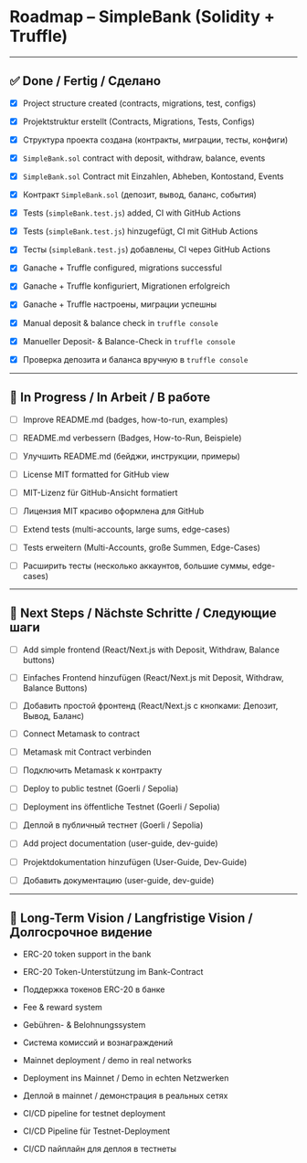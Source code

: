 # Roadmap – SimpleBank (Solidity + Truffle)

---

## ✅ Done / Fertig / Сделано
- [x] Project structure created (contracts, migrations, test, configs)  
- [x] Projektstruktur erstellt (Contracts, Migrations, Tests, Configs)  
- [x] Структура проекта создана (контракты, миграции, тесты, конфиги)  

- [x] `SimpleBank.sol` contract with deposit, withdraw, balance, events  
- [x] `SimpleBank.sol` Contract mit Einzahlen, Abheben, Kontostand, Events  
- [x] Контракт `SimpleBank.sol` (депозит, вывод, баланс, события)  

- [x] Tests (`simpleBank.test.js`) added, CI with GitHub Actions  
- [x] Tests (`simpleBank.test.js`) hinzugefügt, CI mit GitHub Actions  
- [x] Тесты (`simpleBank.test.js`) добавлены, CI через GitHub Actions  

- [x] Ganache + Truffle configured, migrations successful  
- [x] Ganache + Truffle konfiguriert, Migrationen erfolgreich  
- [x] Ganache + Truffle настроены, миграции успешны  

- [x] Manual deposit & balance check in `truffle console`  
- [x] Manueller Deposit- & Balance-Check in `truffle console`  
- [x] Проверка депозита и баланса вручную в `truffle console`  

---

## 🚧 In Progress / In Arbeit / В работе
- [ ] Improve README.md (badges, how-to-run, examples)  
- [ ] README.md verbessern (Badges, How-to-Run, Beispiele)  
- [ ] Улучшить README.md (бейджи, инструкции, примеры)  

- [ ] License MIT formatted for GitHub view  
- [ ] MIT-Lizenz für GitHub-Ansicht formatiert  
- [ ] Лицензия MIT красиво оформлена для GitHub  

- [ ] Extend tests (multi-accounts, large sums, edge-cases)  
- [ ] Tests erweitern (Multi-Accounts, große Summen, Edge-Cases)  
- [ ] Расширить тесты (несколько аккаунтов, большие суммы, edge-cases)  

---

## 📌 Next Steps / Nächste Schritte / Следующие шаги
- [ ] Add simple frontend (React/Next.js with Deposit, Withdraw, Balance buttons)  
- [ ] Einfaches Frontend hinzufügen (React/Next.js mit Deposit, Withdraw, Balance Buttons)  
- [ ] Добавить простой фронтенд (React/Next.js с кнопками: Депозит, Вывод, Баланс)  

- [ ] Connect Metamask to contract  
- [ ] Metamask mit Contract verbinden  
- [ ] Подключить Metamask к контракту  

- [ ] Deploy to public testnet (Goerli / Sepolia)  
- [ ] Deployment ins öffentliche Testnet (Goerli / Sepolia)  
- [ ] Деплой в публичный тестнет (Goerli / Sepolia)  

- [ ] Add project documentation (user-guide, dev-guide)  
- [ ] Projektdokumentation hinzufügen (User-Guide, Dev-Guide)  
- [ ] Добавить документацию (user-guide, dev-guide)  

---

## 🎯 Long-Term Vision / Langfristige Vision / Долгосрочное видение
- ERC-20 token support in the bank  
- ERC-20 Token-Unterstützung im Bank-Contract  
- Поддержка токенов ERC-20 в банке  

- Fee & reward system  
- Gebühren- & Belohnungssystem  
- Система комиссий и вознаграждений  

- Mainnet deployment / demo in real networks  
- Deployment ins Mainnet / Demo in echten Netzwerken  
- Деплой в mainnet / демонстрация в реальных сетях  

- CI/CD pipeline for testnet deployment  
- CI/CD Pipeline für Testnet-Deployment  
- CI/CD пайплайн для деплоя в тестнеты  

